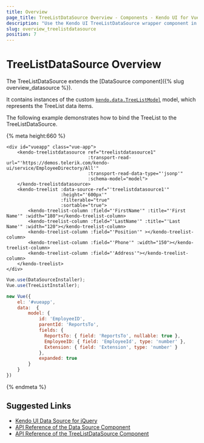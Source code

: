 ```yaml
---
title: Overview
page_title: TreeListDataSource Overview - Components - Kendo UI for Vue
description: "Use the Kendo UI TreeListDataSource wrapper component in Vue projects."
slug: overview_treelistdatasource
position: 7
---
```


# TreeListDataSource Overview

The TreeListDataSource extends the [DataSource component]({% slug overview_datasource %}).

It contains instances of the custom [`kendo.data.TreeListModel`](https://docs.telerik.com/kendo-ui/api/javascript/data/treelistmodel) model, which represents the TreeList data items.

The following example demonstrates how to bind the TreeList to the TreeListDataSource.

{% meta height:660 %}
```html-preview
<div id="vueapp" class="vue-app">
	<kendo-treelistdatasource ref="treelistdatasource1"
							  :transport-read-url="'https://demos.telerik.com/kendo-ui/service/EmployeeDirectory/All'"
							  :transport-read-data-type="'jsonp'"
							  :schema-model="model">
	</kendo-treelistdatasource>
	<kendo-treelist :data-source-ref="'treelistdatasource1'"
				    :height="'600px'"
				    :filterable="true"
				    :sortable="true">
		<kendo-treelist-column :field="'FirstName'" :title="'First Name'" :width="180"></kendo-treelist-column>
		<kendo-treelist-column :field="'LastName'" :title="'Last Name'" :width="120"></kendo-treelist-column>
		<kendo-treelist-column :field="'Position'" ></kendo-treelist-column>
		<kendo-treelist-column :field="'Phone'" :width="150"></kendo-treelist-column>
		<kendo-treelist-column :field="'Address'"></kendo-treelist-column>
	</kendo-treelist>
</div>
```
```js
Vue.use(DataSourceInstaller);
Vue.use(TreeListInstaller);

new Vue({
    el: '#vueapp',
	data:  {
		model: {
			id: 'EmployeeID',
			parentId: 'ReportsTo',
			fields: {
			  ReportsTo: { field: 'ReportsTo', nullable: true },
			  EmployeeID: { field: 'EmployeeId', type: 'number' },
			  Extension: { field: 'Extension', type: 'number' }
			},
			expanded: true
		}
	}
})
```
{% endmeta %}

## Suggested Links

* [Kendo UI Data Source for jQuery](https://docs.telerik.com/kendo-ui/framework/datasource/overview)
* [API Reference of the Data Source Component](https://docs.telerik.com/kendo-ui/api/javascript/data/datasource)
* [API Reference of the TreeListDataSource Component](https://docs.telerik.com/kendo-ui/api/javascript/data/treelistdatasource)
